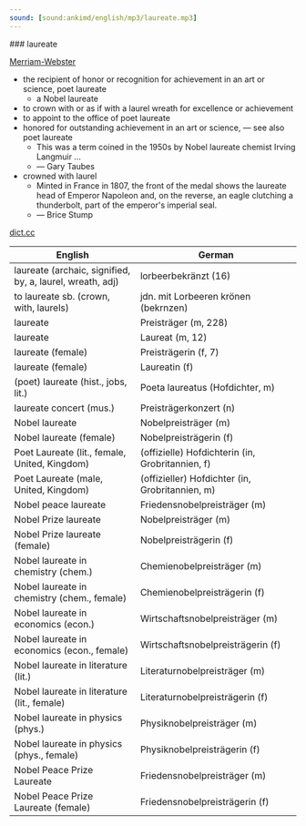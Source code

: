 ```yaml
---
sound: [sound:ankimd/english/mp3/laureate.mp3]
---
```


\### laureate

[Merriam-Webster](https://www.merriam-webster.com/dictionary/laureate)

- the recipient of honor or recognition for achievement in an art or science, poet laureate
    - a Nobel laureate
- to crown with or as if with a laurel wreath for excellence or achievement
- to appoint to the office of poet laureate
- honored for outstanding achievement in an art or science, — see also poet laureate
    - This was a term coined in the 1950s by Nobel laureate chemist Irving Langmuir …
    - — Gary Taubes
- crowned with laurel
    - Minted in France in 1807, the front of the medal shows the laureate head of Emperor Napoleon and, on the reverse, an eagle clutching a thunderbolt, part of the emperor's imperial seal.
    - — Brice Stump

[dict.cc](https://www.dict.cc/laureate)

| English        | German       |
| -------------- | ------------ |
| laureate (archaic, signified, by, a, laurel, wreath, adj) | lorbeerbekränzt (16) |
| to laureate sb. (crown, with, laurels) | jdn. mit Lorbeeren krönen (bekrnzen) |
| laureate | Preisträger (m, 228) |
| laureate | Laureat (m, 12) |
| laureate (female) | Preisträgerin (f, 7) |
| laureate (female) | Laureatin (f) |
| (poet) laureate (hist., jobs, lit.) | Poeta laureatus (Hofdichter, m) |
| laureate concert (mus.) | Preisträgerkonzert (n) |
| Nobel laureate | Nobelpreisträger (m) |
| Nobel laureate (female) | Nobelpreisträgerin (f) |
| Poet Laureate (lit., female, United, Kingdom) | (offizielle) Hofdichterin (in, Grobritannien, f) |
| Poet Laureate (male, United, Kingdom) | (offizieller) Hofdichter (in, Grobritannien, m) |
| Nobel peace laureate | Friedensnobelpreisträger (m) |
| Nobel Prize laureate | Nobelpreisträger (m) |
| Nobel Prize laureate (female) | Nobelpreisträgerin (f) |
| Nobel laureate in chemistry (chem.) | Chemienobelpreisträger (m) |
| Nobel laureate in chemistry (chem., female) | Chemienobelpreisträgerin (f) |
| Nobel laureate in economics (econ.) | Wirtschaftsnobelpreisträger (m) |
| Nobel laureate in economics (econ., female) | Wirtschaftsnobelpreisträgerin (f) |
| Nobel laureate in literature (lit.) | Literaturnobelpreisträger (m) |
| Nobel laureate in literature (lit., female) | Literaturnobelpreisträgerin (f) |
| Nobel laureate in physics (phys.) | Physiknobelpreisträger (m) |
| Nobel laureate in physics (phys., female) | Physiknobelpreisträgerin (f) |
| Nobel Peace Prize Laureate | Friedensnobelpreisträger (m) |
| Nobel Peace Prize Laureate (female) | Friedensnobelpreisträgerin (f) |
